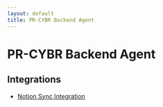 ```yaml
---
layout: default
title: PR-CYBR Backend Agent
---
```


# PR-CYBR Backend Agent

## Integrations

- [Notion Sync Integration](integrations/notion-sync.md)
